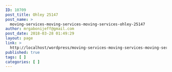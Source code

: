 ```yaml
---
ID: 10709
post_title: Ohley 25147
post_name: >
  moving-services-moving-services-moving-services-ohley-25147
author: mrgabonijeff@gmail.com
post_date: 2018-03-28 01:49:29
layout: page
link: >
  http://localhost/wordpress/moving-services-moving-services-moving-services-ohley-25147/
published: true
tags: [ ]
categories: [ ]
---
```

